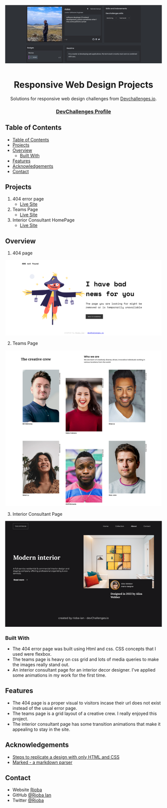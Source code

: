 <!-- Please update value in the {}  -->

<div align="center"style="height:200px;">
<img src="./assets/Screenshot 2022-12-22 at 20-48-31 rioba Portfolio devChallenges.io.png" />
</div>

<h1 align="center">Responsive Web Design Projects</h1>

<div align="center">
   Solutions for responsive web design challenges from  <a href="http://devchallenges.io" target="_blank">Devchallenges.io</a>.
</div>

<div align="center">
  <h3>
    <a href="https://devchallenges.io/portfolio/Rioba-Ian" target="_blank">DevChallenges Profile</a>
  </h3>
</div>

<!-- TABLE OF CONTENTS -->

## Table of Contents

- [Table of Contents](#table-of-contents)
- [Projects](#projects)
- [Overview](#overview)
  - [Built With](#built-with)
- [Features](#features)
- [Acknowledgements](#acknowledgements)
- [Contact](#contact)

<!-- OVERVIEW -->

## Projects

1. 404 error page 
   - [Live Site](https://404-error-page-a911d0.netlify.app/) 
2. Teams Page
   - [Live Site](https://teams-page-01b91f.netlify.app/)
3. Interior Consultant HomePage
     - [Live Site ](https://interior-consultant-1f81ee.netlify.app/)

## Overview

1. 404 page 

![screenshot](./assets/Screenshot%202022-12-10%20at%2013-26-47%20Devchallenges.png)

2. Teams Page

![screenshot](Screenshot%202022-12-10%20at%2013-26-28%20Devchallenges.png)

3. Interior Consultant Page

![screenshot](Screenshot%202022-12-22%20at%2020-41-44%20Devchallenges.png)

### Built With

<!-- This section should list any major frameworks that you built your project using. Here are a few examples.-->

- The 404 error page was built using Html and css. CSS concepts that I used were flexbox.
- The teams page is heavy on css grid and lots of media queries to make the images really stand out.
- An interior consultant page for an interior decor designer. I've applied some animations in my work for the first time.


## Features

- The 404 page is a proper visual to visitors incase their url does not exist instead of the usual error page.
- The teams page is a grid layout of a creative crew. I really enjoyed this project.
- The interior consultant page has some transition animations that make it appealing to stay in the site.

## Acknowledgements


- [Steps to replicate a design with only HTML and CSS](https://devchallenges-blogs.web.app/how-to-replicate-design/)
- [Marked - a markdown parser](https://github.com/chjj/marked)

## Contact

- Website [Rioba](https://ian-rioba-portfolio.netlify.app/)
- GitHub [@Rioba Ian](https://github.com/Rioba-Ian)
- Twitter [@Rioba](https://twitter.com/rioba_riri)
